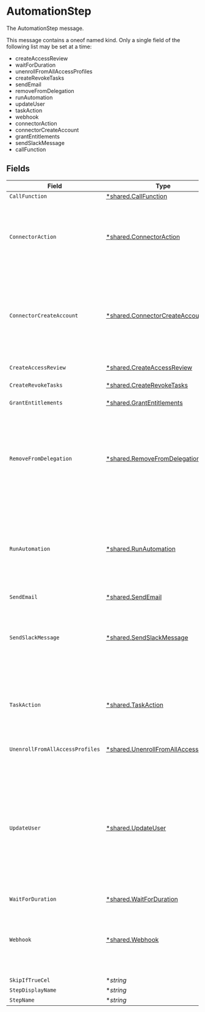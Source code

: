 # AutomationStep

The AutomationStep message.

This message contains a oneof named kind. Only a single field of the following list may be set at a time:
  - createAccessReview
  - waitForDuration
  - unenrollFromAllAccessProfiles
  - createRevokeTasks
  - sendEmail
  - removeFromDelegation
  - runAutomation
  - updateUser
  - taskAction
  - webhook
  - connectorAction
  - connectorCreateAccount
  - grantEntitlements
  - sendSlackMessage
  - callFunction



## Fields

| Field                                                                                                                                                                                                                                                                                                                 | Type                                                                                                                                                                                                                                                                                                                  | Required                                                                                                                                                                                                                                                                                                              | Description                                                                                                                                                                                                                                                                                                           |
| --------------------------------------------------------------------------------------------------------------------------------------------------------------------------------------------------------------------------------------------------------------------------------------------------------------------- | --------------------------------------------------------------------------------------------------------------------------------------------------------------------------------------------------------------------------------------------------------------------------------------------------------------------- | --------------------------------------------------------------------------------------------------------------------------------------------------------------------------------------------------------------------------------------------------------------------------------------------------------------------- | --------------------------------------------------------------------------------------------------------------------------------------------------------------------------------------------------------------------------------------------------------------------------------------------------------------------- |
| `CallFunction`                                                                                                                                                                                                                                                                                                        | [*shared.CallFunction](../../../pkg/models/shared/callfunction.md)                                                                                                                                                                                                                                                    | :heavy_minus_sign:                                                                                                                                                                                                                                                                                                    | The CallFunction message.                                                                                                                                                                                                                                                                                             |
| `ConnectorAction`                                                                                                                                                                                                                                                                                                     | [*shared.ConnectorAction](../../../pkg/models/shared/connectoraction.md)                                                                                                                                                                                                                                              | :heavy_minus_sign:                                                                                                                                                                                                                                                                                                    | The ConnectorAction message.<br/><br/>This message contains a oneof named connector_identifier. Only a single field of the following list may be set at a time:<br/>  - connectorRef<br/>                                                                                                                             |
| `ConnectorCreateAccount`                                                                                                                                                                                                                                                                                              | [*shared.ConnectorCreateAccount](../../../pkg/models/shared/connectorcreateaccount.md)                                                                                                                                                                                                                                | :heavy_minus_sign:                                                                                                                                                                                                                                                                                                    | The ConnectorCreateAccount message.<br/><br/>This message contains a oneof named create_account_arguments. Only a single field of the following list may be set at a time:<br/>  - userIdCel<br/>  - userProperties<br/>                                                                                              |
| `CreateAccessReview`                                                                                                                                                                                                                                                                                                  | [*shared.CreateAccessReview](../../../pkg/models/shared/createaccessreview.md)                                                                                                                                                                                                                                        | :heavy_minus_sign:                                                                                                                                                                                                                                                                                                    | The CreateAccessReview message.                                                                                                                                                                                                                                                                                       |
| `CreateRevokeTasks`                                                                                                                                                                                                                                                                                                   | [*shared.CreateRevokeTasks](../../../pkg/models/shared/createrevoketasks.md)                                                                                                                                                                                                                                          | :heavy_minus_sign:                                                                                                                                                                                                                                                                                                    | The CreateRevokeTasks message.                                                                                                                                                                                                                                                                                        |
| `GrantEntitlements`                                                                                                                                                                                                                                                                                                   | [*shared.GrantEntitlements](../../../pkg/models/shared/grantentitlements.md)                                                                                                                                                                                                                                          | :heavy_minus_sign:                                                                                                                                                                                                                                                                                                    | The GrantEntitlements message.                                                                                                                                                                                                                                                                                        |
| `RemoveFromDelegation`                                                                                                                                                                                                                                                                                                | [*shared.RemoveFromDelegation](../../../pkg/models/shared/removefromdelegation.md)                                                                                                                                                                                                                                    | :heavy_minus_sign:                                                                                                                                                                                                                                                                                                    | RemoveFromDelegation: find all users that have the target user as their delegated user, and modify the delegation.<br/><br/>This message contains a oneof named replacement_user. Only a single field of the following list may be set at a time:<br/>  - replacementUserIdCel<br/>  - replacementUserRef<br/>        |
| `RunAutomation`                                                                                                                                                                                                                                                                                                       | [*shared.RunAutomation](../../../pkg/models/shared/runautomation.md)                                                                                                                                                                                                                                                  | :heavy_minus_sign:                                                                                                                                                                                                                                                                                                    | RunAutomation: kick off the execution of an automation template.<br/><br/>This message contains a oneof named automation_template. Only a single field of the following list may be set at a time:<br/>  - automationTemplateRef<br/>  - automationTemplateIdCel<br/>                                                 |
| `SendEmail`                                                                                                                                                                                                                                                                                                           | [*shared.SendEmail](../../../pkg/models/shared/sendemail.md)                                                                                                                                                                                                                                                          | :heavy_minus_sign:                                                                                                                                                                                                                                                                                                    | The SendEmail message.                                                                                                                                                                                                                                                                                                |
| `SendSlackMessage`                                                                                                                                                                                                                                                                                                    | [*shared.SendSlackMessage](../../../pkg/models/shared/sendslackmessage.md)                                                                                                                                                                                                                                            | :heavy_minus_sign:                                                                                                                                                                                                                                                                                                    | The SendSlackMessage message.<br/><br/>This message contains a oneof named channel. Only a single field of the following list may be set at a time:<br/>  - channelName<br/>  - channelNameCel<br/>                                                                                                                   |
| `TaskAction`                                                                                                                                                                                                                                                                                                          | [*shared.TaskAction](../../../pkg/models/shared/taskaction.md)                                                                                                                                                                                                                                                        | :heavy_minus_sign:                                                                                                                                                                                                                                                                                                    | The TaskAction message.<br/><br/>This message contains a oneof named action. Only a single field of the following list may be set at a time:<br/>  - close<br/>  - reassign<br/>                                                                                                                                      |
| `UnenrollFromAllAccessProfiles`                                                                                                                                                                                                                                                                                       | [*shared.UnenrollFromAllAccessProfiles](../../../pkg/models/shared/unenrollfromallaccessprofiles.md)                                                                                                                                                                                                                  | :heavy_minus_sign:                                                                                                                                                                                                                                                                                                    | The UnenrollFromAllAccessProfiles message.                                                                                                                                                                                                                                                                            |
| `UpdateUser`                                                                                                                                                                                                                                                                                                          | [*shared.UpdateUser](../../../pkg/models/shared/updateuser.md)                                                                                                                                                                                                                                                        | :heavy_minus_sign:                                                                                                                                                                                                                                                                                                    | The UpdateUser message.<br/><br/>This message contains a oneof named user. Only a single field of the following list may be set at a time:<br/>  - userIdCel<br/>  - userRef<br/><br/><br/>This message contains a oneof named user_status. Only a single field of the following list may be set at a time:<br/>  - userStatusEnum<br/>  - userStatusCel<br/> |
| `WaitForDuration`                                                                                                                                                                                                                                                                                                     | [*shared.WaitForDuration](../../../pkg/models/shared/waitforduration.md)                                                                                                                                                                                                                                              | :heavy_minus_sign:                                                                                                                                                                                                                                                                                                    | The WaitForDuration message.                                                                                                                                                                                                                                                                                          |
| `Webhook`                                                                                                                                                                                                                                                                                                             | [*shared.Webhook](../../../pkg/models/shared/webhook.md)                                                                                                                                                                                                                                                              | :heavy_minus_sign:                                                                                                                                                                                                                                                                                                    | The Webhook message.<br/><br/>This message contains a oneof named webhook_identifier. Only a single field of the following list may be set at a time:<br/>  - webhookId<br/>  - webhookIdCel<br/>                                                                                                                     |
| `SkipIfTrueCel`                                                                                                                                                                                                                                                                                                       | **string*                                                                                                                                                                                                                                                                                                             | :heavy_minus_sign:                                                                                                                                                                                                                                                                                                    | The skipIfTrueCel field.                                                                                                                                                                                                                                                                                              |
| `StepDisplayName`                                                                                                                                                                                                                                                                                                     | **string*                                                                                                                                                                                                                                                                                                             | :heavy_minus_sign:                                                                                                                                                                                                                                                                                                    | The stepDisplayName field.                                                                                                                                                                                                                                                                                            |
| `StepName`                                                                                                                                                                                                                                                                                                            | **string*                                                                                                                                                                                                                                                                                                             | :heavy_minus_sign:                                                                                                                                                                                                                                                                                                    | The stepName field.                                                                                                                                                                                                                                                                                                   |